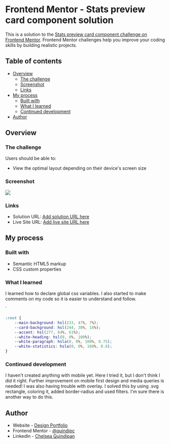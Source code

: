 # Frontend Mentor - Stats preview card component solution

This is a solution to the [Stats preview card component challenge on Frontend Mentor](https://www.frontendmentor.io/challenges/stats-preview-card-component-8JqbgoU62). Frontend Mentor challenges help you improve your coding skills by building realistic projects. 

## Table of contents

- [Overview](#overview)
  - [The challenge](#the-challenge)
  - [Screenshot](#screenshot)
  - [Links](#links)
- [My process](#my-process)
  - [Built with](#built-with)
  - [What I learned](#what-i-learned)
  - [Continued development](#continued-development)
- [Author](#author)

## Overview

### The challenge

Users should be able to:

- View the optimal layout depending on their device's screen size

### Screenshot

![](./screenshot.jpg)


### Links

- Solution URL: [Add solution URL here](https://www.frontendmentor.io/challenges/stats-preview-card-component-8JqbgoU62/hub/stats-preview-P-0u0qEwN)
- Live Site URL: [Add live site URL here](https://quindipc.github.io/Stats-Preview/)

## My process

### Built with

- Semantic HTML5 markup
- CSS custom properties


### What I learned

I learned how to declare global css variables. I also started to make comments on my code so it is easier to understand and follow. 

`
```css
:root {
    --main-background: hsl(233, 47%, 7%);
    --card-background: hsl(244, 38%, 16%);
    --accent: hsl(277, 64%, 61%);
    --white-heading: hsl(0, 0%, 100%);
    --white-paragraph: hsla(0, 0%, 100%, 0.75);
    --white-statistics: hsla(0, 0%, 100%, 0.6);
}
```

### Continued development

I haven't created anything with mobile yet. Here I tried it, but I don't think I did it right. Further improvement on mobile first design and media queries is needed! I was also having trouble with overlay. I solved this by using .svg rectangle, coloring it, added border-radius and used filters. I'm sure there is another way to do this.


## Author

- Website - [Design Portfolio](https://www.chelseaquindipan.ca)
- Frontend Mentor - [@quindipc](https://www.frontendmentor.io/profile/yourusername)
- LinkedIn - [Chelsea Quindipan](https://www.linkedin.com/in/chelsea-quindipan/)


